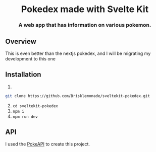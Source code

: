 <p align="center">
  <h1 align="center">Pokedex made with Svelte Kit</h1>
  <h3 align="center">A web app that has information on various pokemon.</h3>
</p>

## Overview

This is even better than the nextjs pokedex, and I will be migrating my development to this one

## Installation

1.

```bash
git clone https://github.com/Brisklemonade/sveltekit-pokedex.git
```

2. `cd sveltekit-pokedex`
3. `npm i`
4. `npm run dev`

## API

I used the [PokeAPI](https://pokeapi.co/) to create this project.
